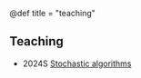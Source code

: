 @def title = "teaching"

## Teaching 


- 2024S [Stochastic algorithms](/teaching/2024_stoch_alg.pdf)
